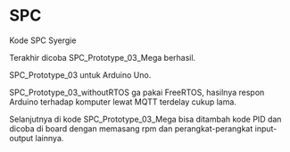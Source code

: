 # SPC
Kode SPC Syergie

Terakhir dicoba SPC_Prototype_03_Mega berhasil.

SPC_Prototype_03 untuk Arduino Uno.

SPC_Prototype_03_withoutRTOS ga pakai FreeRTOS,
hasilnya respon Arduino terhadap komputer lewat MQTT terdelay cukup lama.


Selanjutnya di kode SPC_Prototype_03_Mega bisa ditambah kode PID
dan dicoba di board dengan memasang rpm dan perangkat-perangkat input-output lainnya.
